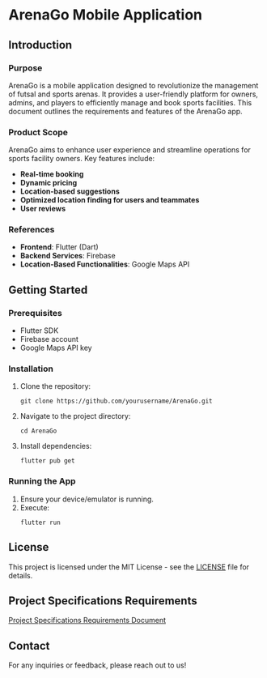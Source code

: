 # ArenaGo Mobile Application

## Introduction

### Purpose
ArenaGo is a mobile application designed to revolutionize the management of futsal and sports arenas. It provides a user-friendly platform for owners, admins, and players to efficiently manage and book sports facilities. This document outlines the requirements and features of the ArenaGo app.

### Product Scope
ArenaGo aims to enhance user experience and streamline operations for sports facility owners. Key features include:
- **Real-time booking**
- **Dynamic pricing**
- **Location-based suggestions**
- **Optimized location finding for users and teammates**
- **User reviews**

### References
- **Frontend**: Flutter (Dart)
- **Backend Services**: Firebase
- **Location-Based Functionalities**: Google Maps API

## Getting Started

### Prerequisites
- Flutter SDK
- Firebase account
- Google Maps API key

### Installation
1. Clone the repository:
   ```
   git clone https://github.com/yourusername/ArenaGo.git
   ```
2. Navigate to the project directory:
   ```
   cd ArenaGo
   ```
3. Install dependencies:
   ```
   flutter pub get
   ```

### Running the App
1. Ensure your device/emulator is running.
2. Execute:
   ```
   flutter run
   ```

## License
This project is licensed under the MIT License - see the [LICENSE](LICENSE) file for details.

## Project Specifications Requirements
[Project Specifications Requirements Document](docs/SRS.pdf)

## Contact
For any inquiries or feedback, please reach out to us!
